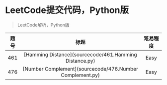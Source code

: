 # LeetCode提交代码，Python版
>LeetCode解析，Python版

|题号|标题|难易程度|
|:-:|:-:|:-:|
|461|[Hamming Distance](sourcecode/461.Hamming Distance.py)|Easy|
|476|[Number Complement](sourcecode/476.Number Complement.py)|Easy|
